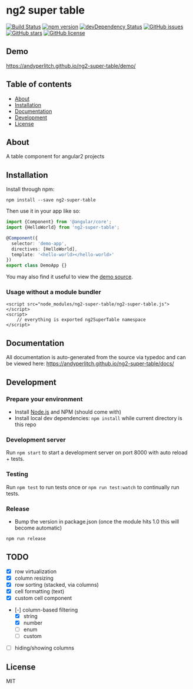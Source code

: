 # ng2 super table
[![Build Status](https://travis-ci.org/andyperlitch/ng2-super-table.svg?branch=master)](https://travis-ci.org/andyperlitch/ng2-super-table)
[![npm version](https://badge.fury.io/js/ng2-super-table.svg)](http://badge.fury.io/js/ng2-super-table)
[![devDependency Status](https://david-dm.org/andyperlitch/ng2-super-table/dev-status.svg)](https://david-dm.org/andyperlitch/ng2-super-table#info=devDependencies)
[![GitHub issues](https://img.shields.io/github/issues/andyperlitch/ng2-super-table.svg)](https://github.com/andyperlitch/ng2-super-table/issues)
[![GitHub stars](https://img.shields.io/github/stars/andyperlitch/ng2-super-table.svg)](https://github.com/andyperlitch/ng2-super-table/stargazers)
[![GitHub license](https://img.shields.io/badge/license-MIT-blue.svg)](https://raw.githubusercontent.com/andyperlitch/ng2-super-table/master/LICENSE)

## Demo
https://andyperlitch.github.io/ng2-super-table/demo/

## Table of contents

- [About](#about)
- [Installation](#installation)
- [Documentation](#documentation)
- [Development](#development)
- [License](#licence)

## About

A table component for angular2 projects

## Installation

Install through npm:
```
npm install --save ng2-super-table
```

Then use it in your app like so:

```typescript
import {Component} from '@angular/core';
import {HelloWorld} from 'ng2-super-table';

@Component({
  selector: 'demo-app',
  directives: [HelloWorld],
  template: '<hello-world></hello-world>'
})
export class DemoApp {}
```

You may also find it useful to view the [demo source](https://github.com/andyperlitch/ng2-super-table/blob/master/demo/demo.ts).

### Usage without a module bundler
```
<script src="node_modules/ng2-super-table/ng2-super-table.js"></script>
<script>
    // everything is exported ng2SuperTable namespace
</script>
```

## Documentation
All documentation is auto-generated from the source via typedoc and can be viewed here:
https://andyperlitch.github.io/ng2-super-table/docs/

## Development

### Prepare your environment
* Install [Node.js](http://nodejs.org/) and NPM (should come with)
* Install local dev dependencies: `npm install` while current directory is this repo

### Development server
Run `npm start` to start a development server on port 8000 with auto reload + tests.

### Testing
Run `npm test` to run tests once or `npm run test:watch` to continually run tests.

### Release
* Bump the version in package.json (once the module hits 1.0 this will become automatic)
```bash
npm run release
```

## TODO
- [X] row virtualization
- [X] column resizing
- [X] row sorting (stacked, via columns)
- [X] cell formatting (text)
- [X] custom cell component
- [-] column-based filtering
  - [X] string
  - [X] number
  - [ ] enum
  - [ ] custom
- [ ] hiding/showing columns


## License

MIT
